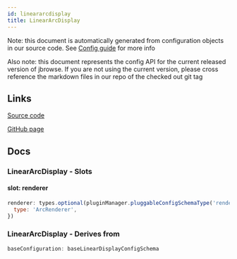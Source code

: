 ```yaml
---
id: lineararcdisplay
title: LinearArcDisplay
---
```


Note: this document is automatically generated from configuration objects in our
source code. See [Config guide](/docs/config_guide) for more info

Also note: this document represents the config API for the current released
version of jbrowse. If you are not using the current version, please cross
reference the markdown files in our repo of the checked out git tag

## Links

[Source code](https://github.com/GMOD/jbrowse-components/blob/main/plugins/arc/src/LinearArcDisplay/configSchema.ts)

[GitHub page](https://github.com/GMOD/jbrowse-components/tree/main/website/docs/config/LinearArcDisplay.md)

## Docs

### LinearArcDisplay - Slots

#### slot: renderer

```js
renderer: types.optional(pluginManager.pluggableConfigSchemaType('renderer'), {
  type: 'ArcRenderer',
})
```

### LinearArcDisplay - Derives from

```js
baseConfiguration: baseLinearDisplayConfigSchema
```
